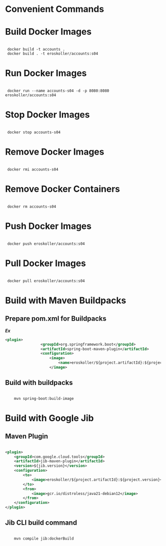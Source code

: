 
# Convenient Commands


# Build Docker Images

```shell
 
 docker build -t accounts .
 docker build . -t eroskoller/accounts:s04
```

# Run Docker Images
```shell

 docker run --name accounts-s04 -d -p 8080:8080 eroskoller/accounts:s04
```

# Stop Docker Images
```shell
 
 docker stop accounts-s04
```
# Remove Docker Images
```shell

 docker rmi accounts-s04
```
# Remove Docker Containers
```shell 

 docker rm accounts-s04
```
# Push Docker Images
```shell

 docker push eroskoller/accounts:s04
```
# Pull Docker Images
```shell

 docker pull eroskoller/accounts:s04
```

# Build with Maven Buildpacks
## Prepare pom.xml for Buildpacks
**_Ex_**
```xml
<plugin>
                <groupId>org.springframework.boot</groupId>
                <artifactId>spring-boot-maven-plugin</artifactId>
                <configuration>
                    <image>
                        <name>eroskoller/${project.artifactId}:${project.version}</name>
                    </image>
```
## Build with buildpacks


```shell
 
    mvn spring-boot:build-image
```

# Build with Google Jib

## Maven Plugin

```xml 

<plugin>
    <groupId>com.google.cloud.tools</groupId>
    <artifactId>jib-maven-plugin</artifactId>
    <version>${jib.version}</version>
    <configuration>
        <to>
            <image>eroskoller/${project.artifactId}:${project.version}</image>
        </to>
        <from>
            <image>gcr.io/distroless/java21-debian12</image>
        </from>
    </configuration>
</plugin>
```

## Jib CLI build command
```shell

    mvn compile jib:dockerBuild
```

